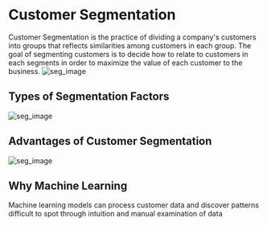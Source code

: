 # Customer Segmentation
Customer Segmentation is the practice of dividing a company's customers into groups that reflects similarities among customers in each group.
The goal of segmenting customers is to decide how to relate to customers in each segments in order to maximize the value of each customer to the business.
![seg_image](/image/sample1.PNG)
## Types of Segmentation Factors
![seg_image](/image/sample2.PNG)
## Advantages of Customer Segmentation
![seg_image](/image/sample3.PNG)
## Why Machine Learning
Machine learning models can process customer data and discover patterns difficult to spot through intuition and manual examination of data
